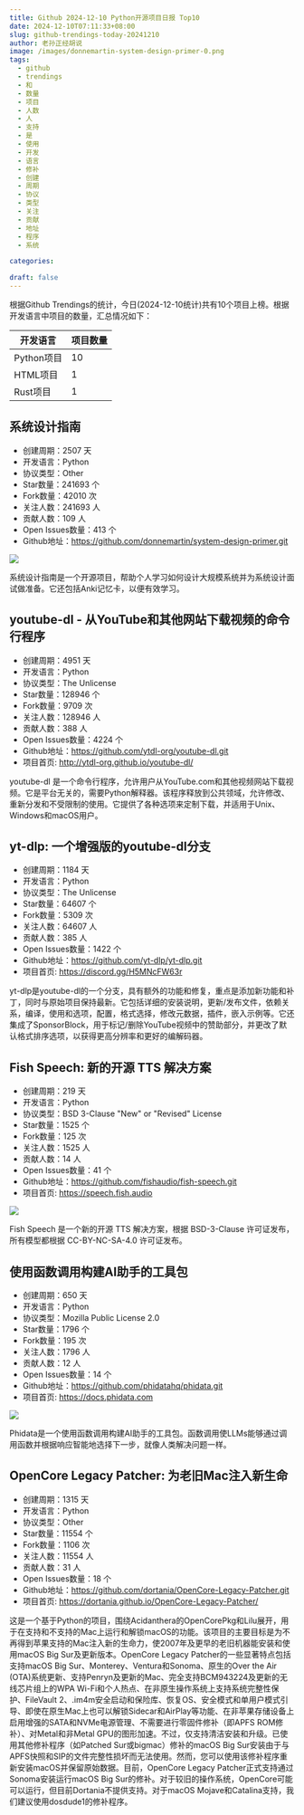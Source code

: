 ```yaml
---
title: Github 2024-12-10 Python开源项目日报 Top10
date: 2024-12-10T07:11:33+08:00
slug: github-trendings-today-20241210
author: 老孙正经胡说
image: /images/donnemartin-system-design-primer-0.png
tags:
  - github
  - trendings
  - 和
  - 数量
  - 项目
  - 人数
  - 人
  - 支持
  - 是
  - 使用
  - 开发
  - 语言
  - 修补
  - 创建
  - 周期
  - 协议
  - 类型
  - 关注
  - 贡献
  - 地址
  - 程序
  - 系统

categories:

draft: false
---
```



根据Github Trendings的统计，今日(2024-12-10统计)共有10个项目上榜。根据开发语言中项目的数量，汇总情况如下：

| 开发语言 | 项目数量 |
|  ----  | ----  |
| Python项目 | 10 |
| HTML项目 | 1 |
| Rust项目 | 1 |

## 系统设计指南

* 创建周期：2507 天
* 开发语言：Python
* 协议类型：Other
* Star数量：241693 个
* Fork数量：42010 次
* 关注人数：241693 人
* 贡献人数：109 人
* Open Issues数量：413 个
* Github地址：https://github.com/donnemartin/system-design-primer.git


![](/images/donnemartin-system-design-primer-0.png)

系统设计指南是一个开源项目，帮助个人学习如何设计大规模系统并为系统设计面试做准备。它还包括Anki记忆卡，以便有效学习。

## youtube-dl - 从YouTube和其他网站下载视频的命令行程序

* 创建周期：4951 天
* 开发语言：Python
* 协议类型：The Unlicense
* Star数量：128946 个
* Fork数量：9709 次
* 关注人数：128946 人
* 贡献人数：388 人
* Open Issues数量：4224 个
* Github地址：https://github.com/ytdl-org/youtube-dl.git
* 项目首页: http://ytdl-org.github.io/youtube-dl/


youtube-dl 是一个命令行程序，允许用户从YouTube.com和其他视频网站下载视频。它是平台无关的，需要Python解释器。该程序释放到公共领域，允许修改、重新分发和不受限制的使用。它提供了各种选项来定制下载，并适用于Unix、Windows和macOS用户。

## yt-dlp: 一个增强版的youtube-dl分支

* 创建周期：1184 天
* 开发语言：Python
* 协议类型：The Unlicense
* Star数量：64607 个
* Fork数量：5309 次
* 关注人数：64607 人
* 贡献人数：385 人
* Open Issues数量：1422 个
* Github地址：https://github.com/yt-dlp/yt-dlp.git
* 项目首页: https://discord.gg/H5MNcFW63r


yt-dlp是youtube-dl的一个分支，具有额外的功能和修复，重点是添加新功能和补丁，同时与原始项目保持最新。它包括详细的安装说明，更新/发布文件，依赖关系，编译，使用和选项，配置，格式选择，修改元数据，插件，嵌入示例等。它还集成了SponsorBlock，用于标记/删除YouTube视频中的赞助部分，并更改了默认格式排序选项，以获得更高分辨率和更好的编解码器。

## Fish Speech: 新的开源 TTS 解决方案

* 创建周期：219 天
* 开发语言：Python
* 协议类型：BSD 3-Clause "New" or "Revised" License
* Star数量：1525 个
* Fork数量：125 次
* 关注人数：1525 人
* 贡献人数：14 人
* Open Issues数量：41 个
* Github地址：https://github.com/fishaudio/fish-speech.git
* 项目首页: https://speech.fish.audio


![](/images/fishaudio-fish-speech-0.png)

Fish Speech 是一个新的开源 TTS 解决方案，根据 BSD-3-Clause 许可证发布，所有模型都根据 CC-BY-NC-SA-4.0 许可证发布。

## 使用函数调用构建AI助手的工具包

* 创建周期：650 天
* 开发语言：Python
* 协议类型：Mozilla Public License 2.0
* Star数量：1796 个
* Fork数量：195 次
* 关注人数：1796 人
* 贡献人数：12 人
* Open Issues数量：14 个
* Github地址：https://github.com/phidatahq/phidata.git
* 项目首页: https://docs.phidata.com


![](/images/phidatahq-phidata-0.png)

Phidata是一个使用函数调用构建AI助手的工具包。函数调用使LLMs能够通过调用函数并根据响应智能地选择下一步，就像人类解决问题一样。

## OpenCore Legacy Patcher: 为老旧Mac注入新生命

* 创建周期：1315 天
* 开发语言：Python
* 协议类型：Other
* Star数量：11554 个
* Fork数量：1106 次
* 关注人数：11554 人
* 贡献人数：31 人
* Open Issues数量：18 个
* Github地址：https://github.com/dortania/OpenCore-Legacy-Patcher.git
* 项目首页: https://dortania.github.io/OpenCore-Legacy-Patcher/


这是一个基于Python的项目，围绕Acidanthera的OpenCorePkg和Lilu展开，用于在支持和不支持的Mac上运行和解锁macOS的功能。该项目的主要目标是为不再得到苹果支持的Mac注入新的生命力，使2007年及更早的老旧机器能安装和使用macOS Big Sur及更新版本。OpenCore Legacy Patcher的一些显著特点包括支持macOS Big Sur、Monterey、Ventura和Sonoma、原生的Over the Air (OTA)系统更新、支持Penryn及更新的Mac、完全支持BCM943224及更新的无线芯片组上的WPA Wi-Fi和个人热点、在非原生操作系统上支持系统完整性保护、FileVault 2、.im4m安全启动和保险库、恢复OS、安全模式和单用户模式引导、即使在原生Mac上也可以解锁Sidecar和AirPlay等功能、在非苹果存储设备上启用增强的SATA和NVMe电源管理、不需要进行零固件修补（即APFS ROM修补）、对Metal和非Metal GPU的图形加速。不过，仅支持清洁安装和升级。已使用其他修补程序（如Patched Sur或bigmac）修补的macOS Big Sur安装由于与APFS快照和SIP的文件完整性损坏而无法使用。然而，您可以使用该修补程序重新安装macOS并保留原始数据。目前，OpenCore Legacy Patcher正式支持通过Sonoma安装运行macOS Big Sur的修补。对于较旧的操作系统，OpenCore可能可以运行，但目前Dortania不提供支持。对于macOS Mojave和Catalina支持，我们建议使用dosdude1的修补程序。

